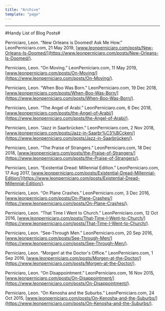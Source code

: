 ```yaml
---
title: "Archive"
template: "page"
---
```

<hr>

#Handy List of Blog Posts#

Perniciaro, Leon. “New Orleans is Doomed! Ask Me How.” LeonPerniciaro.com, 21 May 2019, [www.leonperniciaro.com/posts/New-Orleans-Is-Doomed/](https://www.leonperniciaro.com/posts/New-Orleans-Is-Doomed/).

Perniciaro, Leon. “On Moving.” LeonPerniciaro.com, 11 May 2019, [www.leonperniciaro.com/posts/On-Moving/](https://www.leonperniciaro.com/posts/On-Moving/).

Perniciaro, Leon. “When Boo Was Born.” LeonPerniciaro.com, 19 Dec 2018, [www.leonperniciaro.com/posts/When-Boo-Was-Born/](https://www.leonperniciaro.com/posts/When-Boo-Was-Born/).

Perniciaro, Leon. “The Angel of Arabi.” LeonPerniciaro.com, 6 Dec 2018, [www.leonperniciaro.com/posts/the-Angel-of-Arabi/](https://www.leonperniciaro.com/posts/the-Angel-of-Arabi/).

Perniciaro, Leon. “Jazz in Saarbrücken.” LeonPerniciaro.com, 2 Nov 2018, [www.leonperniciaro.com/posts/Jazz-in-Saarbr%C3%BCcken/](https://www.leonperniciaro.com/posts/Jazz-in-Saarbrücken/).

Perniciaro, Leon. “The Praise of Strangers.” LeonPerniciaro.com, 18 Dec 2018, [www.leonperniciaro.com/posts/the-Praise-of-Strangers/](https://www.leonperniciaro.com/posts/the-Praise-of-Strangers/).

Perniciaro, Leon. “Existential Dread: Millennial Edition.” LeonPerniciaro.com, 17 Aug 2017, [www.leonperniciaro.com/posts/Existential-Dread-Millennial-Edition/](https://www.leonperniciaro.com/posts/Existential-Dread-Millennial-Edition/).

Perniciaro, Leon. “On Plane Crashes.” LeonPerniciaro.com, 3 Dec 2016, [www.leonperniciaro.com/posts/On-Plane-Crashes/](https://www.leonperniciaro.com/posts/On-Plane-Crashes/).

Perniciaro, Leon. “That Time I Went to Church.” LeonPerniciaro.com, 12 Oct 2016, [www.leonperniciaro.com/posts/That-Time-I-Went-to-Church/](https://www.leonperniciaro.com/posts/That-Time-I-Went-to-Church/).

Perniciaro, Leon. “See-Through Men.” LeonPerniciaro.com, 20 Sep 2016, [www.leonperniciaro.com/posts/See-Through-Men/](https://www.leonperniciaro.com/posts/See-Through-Men/).

Perniciaro, Leon. “Morgen! at the Doctor's Office.” LeonPerniciaro.com, 1 Sep 2016, [www.leonperniciaro.com/posts/Morgen-at-the-Doctor/](https://www.leonperniciaro.com/posts/Morgen-at-the-Doctor/).

Perniciaro, Leon. “On Disappointment.” LeonPerniciaro.com, 16 Nov 2015, [www.leonperniciaro.com/posts/On-Disappointment/](https://www.leonperniciaro.com/posts/On-Disappointment/).

Perniciaro, Leon. “On Kenosha and the Suburbs.” LeonPerniciaro.com, 24 Oct 2015, [www.leonperniciaro.com/posts/On-Kenosha-and-the-Suburbs/](https://www.leonperniciaro.com/posts/On-Kenosha-and-the-Suburbs/).